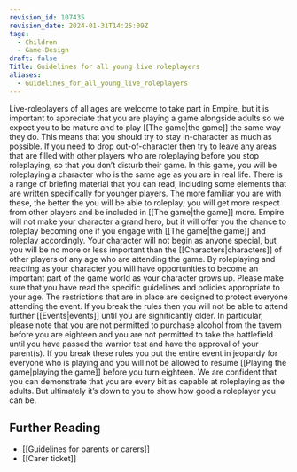 ```yaml
---
revision_id: 107435
revision_date: 2024-01-31T14:25:09Z
tags:
  - Children
  - Game-Design
draft: false
Title: Guidelines for all young live roleplayers
aliases:
  - Guidelines_for_all_young_live_roleplayers
---
```

Live-roleplayers of all ages are welcome to take part in Empire, but it is important to appreciate that you are playing a game alongside adults so we expect you to be mature and to play [[The game|the game]] the same way they do. This means that you should try to stay in-character as much as possible. If you need to drop out-of-character then try to leave any areas that are filled with other players who are roleplaying before you stop roleplaying, so that you don’t disturb their game.
In this game, you will be roleplaying a character who is the same age as you are in real life. There is a range of briefing material that you can read, including some elements that are written specifically for younger players. The more familiar you are with these, the better the you will be able to roleplay; you will get more respect from other players and be included in [[The game|the game]] more.
Empire will not make your character a grand hero, but it will offer you the chance to roleplay becoming one if you engage with [[The game|the game]] and roleplay accordingly. Your character will not begin as anyone special, but you will be no more or less important than the [[Characters|characters]] of other players of any age who are attending the game. By roleplaying and reacting as your character you will have opportunities to become an important part of the game world as your character grows up.
Please make sure that you have read the specific guidelines and policies appropriate to your age. The restrictions that are in place are designed to protect everyone attending the event. If you break the rules then you will not be able to attend further [[Events|events]] until you are significantly older.
In particular, please note that you are not permitted to purchase alcohol from the tavern before you are eighteen and you are not permitted to take the battlefield until you have passed the warrior test and have the approval of your parent(s). If you break these rules you put the entire event in jeopardy for everyone who is playing and you will not be allowed to resume [[Playing the game|playing the game]] before you turn eighteen.
We are confident that you can demonstrate that you are every bit as capable at roleplaying as the adults. But ultimately it’s down to you to show how good a roleplayer you can be.
## Further Reading
* [[Guidelines for parents or carers]]
* [[Carer ticket]]